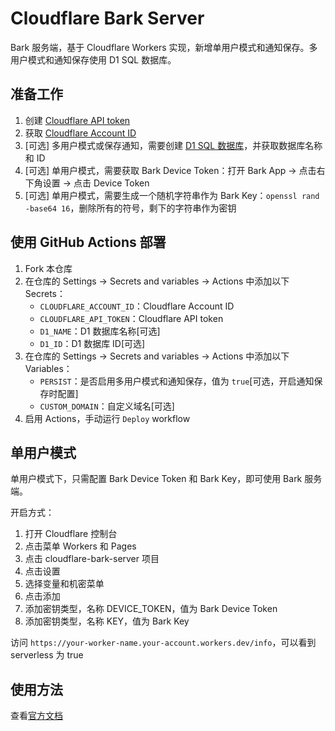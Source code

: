 # Cloudflare Bark Server

Bark 服务端，基于 Cloudflare Workers 实现，新增单用户模式和通知保存。多用户模式和通知保存使用 D1 SQL 数据库。

## 准备工作

1. 创建 [Cloudflare API token](https://developers.cloudflare.com/fundamentals/api/get-started/create-token/)
2. 获取 [Cloudflare Account ID](https://developers.cloudflare.com/fundamentals/setup/find-account-and-zone-ids/)
3. [可选] 多用户模式或保存通知，需要创建 [D1 SQL 数据库](https://developers.cloudflare.com/d1/get-started/)，并获取数据库名称和 ID
4. [可选] 单用户模式，需要获取 Bark Device Token：打开 Bark App -> 点击右下角设置 -> 点击 Device Token
5. [可选] 单用户模式，需要生成一个随机字符串作为 Bark Key：`openssl rand -base64 16`，删除所有的符号，剩下的字符串作为密钥

## 使用 GitHub Actions 部署

1. Fork 本仓库
2. 在仓库的 Settings -> Secrets and variables -> Actions 中添加以下 Secrets：
   - `CLOUDFLARE_ACCOUNT_ID`：Cloudflare Account ID
   - `CLOUDFLARE_API_TOKEN`：Cloudflare API token
   - `D1_NAME`：D1 数据库名称[可选]
   - `D1_ID`：D1 数据库 ID[可选]
3. 在仓库的 Settings -> Secrets and variables -> Actions 中添加以下 Variables：
    - `PERSIST`：是否启用多用户模式和通知保存，值为 `true`[可选，开启通知保存时配置]
    - `CUSTOM_DOMAIN`：自定义域名[可选]
4. 启用 Actions，手动运行 `Deploy` workflow

## 单用户模式

单用户模式下，只需配置 Bark Device Token 和 Bark Key，即可使用 Bark 服务端。

开启方式：
1. 打开 Cloudflare 控制台
2. 点击菜单 Workers 和 Pages
3. 点击 cloudflare-bark-server 项目
4. 点击设置
5. 选择变量和机密菜单
6. 点击添加
7. 添加密钥类型，名称 DEVICE_TOKEN，值为 Bark Device Token
8. 添加密钥类型，名称 KEY，值为 Bark Key

访问 `https://your-worker-name.your-account.workers.dev/info`，可以看到 serverless 为 true

## 使用方法

查看[官方文档](https://bark.day.app/#/)